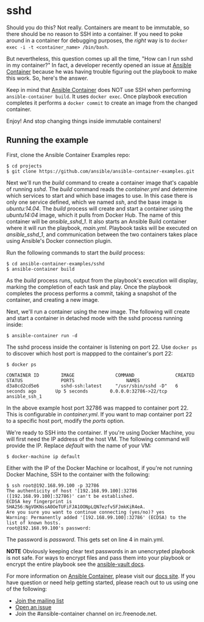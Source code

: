 # sshd

Should you do this? Not really. Containers are meant to be immutable, so there should be no reason to SSH into a container. If you need to 
poke around in a container for debugging purposes, the *right* way is to `docker exec -i -t <container_name> /bin/bash`.

But nevertheless, this question comes up all the time, "How can I run sshd in my container?" In fact, a developer recently opened an
issue at [Ansible Container](https://github.com/ansible/ansible-container) because he was having trouble figuring out the playbook to make this work.
So, here's the answer.

Keep in mind that [Ansible Container](https://github.com/ansible/ansible-container) does NOT use SSH when performing `ansible-container build`. It
uses `docker exec`. Once playbook execution completes it performs a `docker commit` to create an image from the changed container.

Enjoy! And stop changing things inside immutable containers! 

## Running the example

First, clone the Ansible Container Examples repo:

```
$ cd projects
$ git clone https://github.com/ansible/ansible-container-examples.git
``` 

Next we'll run the *build* command to create a container image that's capable of running *sshd*. The *build* command reads the *container.yml* and 
determine which services to start and which base images to use. In this case there is only one service defined, which we named *ssh*, and the base image 
is *ubuntu:14.04*. The *build* process will create and start a container using the *ubuntu14:04* image, which it pulls from Docker Hub. The name of
this container will be *ansible_sshd_1*. It also starts an Ansible Build container where it will run the playbook, *main.yml*. Playbook tasks will be 
executed on *ansible_sshd_1*, and communication between the two containers takes place using Ansible's Docker connection plugin.  

Run the following commands to start the *build* process:

```
$ cd ansible-container-examples/sshd
$ ansible-container build
```

As the *build* process runs, output from the playbook's execution will display, marking the completion of each task and play. Once the playbook completes 
the process performs a commit, taking a snapshot of the container, and creating a new image. 

Next, we'll run a container using the new image. The following will create and start a container in detached mode with the sshd process running inside:

```
$ ansible-container run -d
```

The sshd process inside the container is listening on port 22. Use `docker ps` to discover which host port is mappped to the container's port 22:

```
$ docker ps

CONTAINER ID        IMAGE               COMMAND               CREATED             STATUS              PORTS                   NAMES
d3a8cd2cd5e6        sshd-ssh:latest     "/usr/sbin/sshd -D"   6 seconds ago       Up 5 seconds        0.0.0.0:32786->22/tcp   ansible_ssh_1
```

In the above example host port 32786 was mapped to container port 22. This is configurable in *container.yml*. If you want to map
container port 22 to a specific host port, modify the *ports* option. 

We're ready to SSH into the container. If you're using Docker Machine, you will first need the IP address of the host VM. The following command 
will provide the IP. Replace *default* with the name of your VM:

```
$ docker-machine ip default
```

Either with the IP of the Docker Machine or localhost, if you're not running Docker Machine, SSH to the container with the following: 

```
$ ssh root@192.168.99.100 -p 32786
The authenticity of host '[192.168.99.100]:32786 ([192.168.99.100]:32786)' can't be established.
ECDSA key fingerprint is SHA256:NgVOKNssA0OeTUFiFJA1OONpLQN7ezfv5FJmkKiR4eA.
Are you sure you want to continue connecting (yes/no)? yes
Warning: Permanently added '[192.168.99.100]:32786' (ECDSA) to the list of known hosts.
root@192.168.99.100's password:
```

The password is *password*. This gets set on line 4 in main.yml.

**NOTE** Obviously keeping clear text passwords in an unencrypted playbook is not safe. For ways to encrypt files and pass them into your playbook
or encrypt the entire playbook see the [ansible-vault docs](http://docs.ansible.com/ansible/playbooks_vault.html).

For more information on [Ansible Container](https://github.com/ansible/ansible-container), please visit our [docs site](https://docs.ansible.com/ansible-container). If you 
have question or need help getting started, please reach out to us using one of the following:

* [Join the  mailing list](https://groups.google.com/forum/#!forum/ansible-container)
* [Open an issue](https://github.com/ansible/ansible-container/issues)
* Join the #ansible-container channel on irc.freenode.net.


